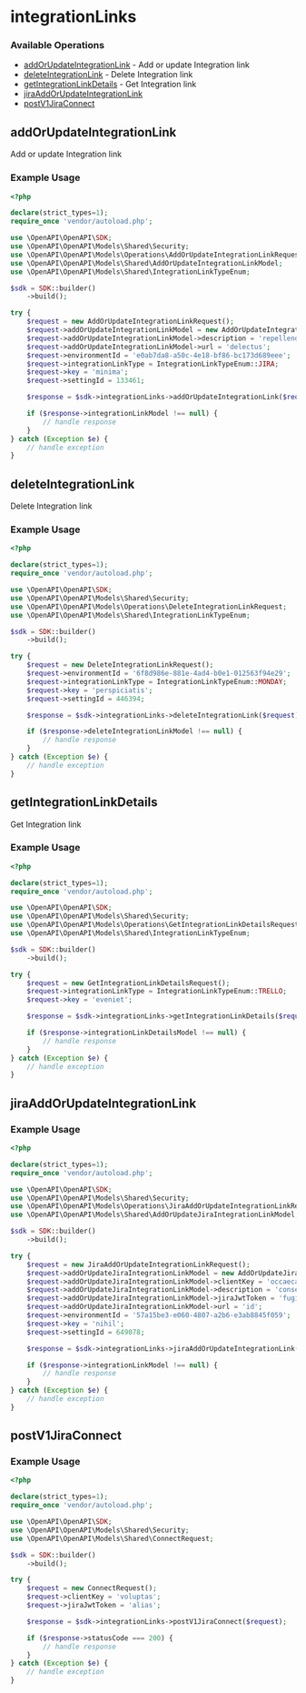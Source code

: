# integrationLinks

### Available Operations

* [addOrUpdateIntegrationLink](#addorupdateintegrationlink) - Add or update Integration link
* [deleteIntegrationLink](#deleteintegrationlink) - Delete Integration link
* [getIntegrationLinkDetails](#getintegrationlinkdetails) - Get Integration link
* [jiraAddOrUpdateIntegrationLink](#jiraaddorupdateintegrationlink)
* [postV1JiraConnect](#postv1jiraconnect)

## addOrUpdateIntegrationLink

Add or update Integration link

### Example Usage

```php
<?php

declare(strict_types=1);
require_once 'vendor/autoload.php';

use \OpenAPI\OpenAPI\SDK;
use \OpenAPI\OpenAPI\Models\Shared\Security;
use \OpenAPI\OpenAPI\Models\Operations\AddOrUpdateIntegrationLinkRequest;
use \OpenAPI\OpenAPI\Models\Shared\AddOrUpdateIntegrationLinkModel;
use \OpenAPI\OpenAPI\Models\Shared\IntegrationLinkTypeEnum;

$sdk = SDK::builder()
    ->build();

try {
    $request = new AddOrUpdateIntegrationLinkRequest();
    $request->addOrUpdateIntegrationLinkModel = new AddOrUpdateIntegrationLinkModel();
    $request->addOrUpdateIntegrationLinkModel->description = 'repellendus';
    $request->addOrUpdateIntegrationLinkModel->url = 'delectus';
    $request->environmentId = 'e0ab7da8-a50c-4e18-bf86-bc173d689eee';
    $request->integrationLinkType = IntegrationLinkTypeEnum::JIRA;
    $request->key = 'minima';
    $request->settingId = 133461;

    $response = $sdk->integrationLinks->addOrUpdateIntegrationLink($request);

    if ($response->integrationLinkModel !== null) {
        // handle response
    }
} catch (Exception $e) {
    // handle exception
}
```

## deleteIntegrationLink

Delete Integration link

### Example Usage

```php
<?php

declare(strict_types=1);
require_once 'vendor/autoload.php';

use \OpenAPI\OpenAPI\SDK;
use \OpenAPI\OpenAPI\Models\Shared\Security;
use \OpenAPI\OpenAPI\Models\Operations\DeleteIntegrationLinkRequest;
use \OpenAPI\OpenAPI\Models\Shared\IntegrationLinkTypeEnum;

$sdk = SDK::builder()
    ->build();

try {
    $request = new DeleteIntegrationLinkRequest();
    $request->environmentId = '6f8d986e-881e-4ad4-b0e1-012563f94e29';
    $request->integrationLinkType = IntegrationLinkTypeEnum::MONDAY;
    $request->key = 'perspiciatis';
    $request->settingId = 446394;

    $response = $sdk->integrationLinks->deleteIntegrationLink($request);

    if ($response->deleteIntegrationLinkModel !== null) {
        // handle response
    }
} catch (Exception $e) {
    // handle exception
}
```

## getIntegrationLinkDetails

Get Integration link

### Example Usage

```php
<?php

declare(strict_types=1);
require_once 'vendor/autoload.php';

use \OpenAPI\OpenAPI\SDK;
use \OpenAPI\OpenAPI\Models\Shared\Security;
use \OpenAPI\OpenAPI\Models\Operations\GetIntegrationLinkDetailsRequest;
use \OpenAPI\OpenAPI\Models\Shared\IntegrationLinkTypeEnum;

$sdk = SDK::builder()
    ->build();

try {
    $request = new GetIntegrationLinkDetailsRequest();
    $request->integrationLinkType = IntegrationLinkTypeEnum::TRELLO;
    $request->key = 'eveniet';

    $response = $sdk->integrationLinks->getIntegrationLinkDetails($request);

    if ($response->integrationLinkDetailsModel !== null) {
        // handle response
    }
} catch (Exception $e) {
    // handle exception
}
```

## jiraAddOrUpdateIntegrationLink

### Example Usage

```php
<?php

declare(strict_types=1);
require_once 'vendor/autoload.php';

use \OpenAPI\OpenAPI\SDK;
use \OpenAPI\OpenAPI\Models\Shared\Security;
use \OpenAPI\OpenAPI\Models\Operations\JiraAddOrUpdateIntegrationLinkRequest;
use \OpenAPI\OpenAPI\Models\Shared\AddOrUpdateJiraIntegrationLinkModel;

$sdk = SDK::builder()
    ->build();

try {
    $request = new JiraAddOrUpdateIntegrationLinkRequest();
    $request->addOrUpdateJiraIntegrationLinkModel = new AddOrUpdateJiraIntegrationLinkModel();
    $request->addOrUpdateJiraIntegrationLinkModel->clientKey = 'occaecati';
    $request->addOrUpdateJiraIntegrationLinkModel->description = 'consequuntur';
    $request->addOrUpdateJiraIntegrationLinkModel->jiraJwtToken = 'fugit';
    $request->addOrUpdateJiraIntegrationLinkModel->url = 'id';
    $request->environmentId = '57a15be3-e060-4807-a2b6-e3ab8845f059';
    $request->key = 'nihil';
    $request->settingId = 649078;

    $response = $sdk->integrationLinks->jiraAddOrUpdateIntegrationLink($request);

    if ($response->integrationLinkModel !== null) {
        // handle response
    }
} catch (Exception $e) {
    // handle exception
}
```

## postV1JiraConnect

### Example Usage

```php
<?php

declare(strict_types=1);
require_once 'vendor/autoload.php';

use \OpenAPI\OpenAPI\SDK;
use \OpenAPI\OpenAPI\Models\Shared\Security;
use \OpenAPI\OpenAPI\Models\Shared\ConnectRequest;

$sdk = SDK::builder()
    ->build();

try {
    $request = new ConnectRequest();
    $request->clientKey = 'voluptas';
    $request->jiraJwtToken = 'alias';

    $response = $sdk->integrationLinks->postV1JiraConnect($request);

    if ($response->statusCode === 200) {
        // handle response
    }
} catch (Exception $e) {
    // handle exception
}
```
